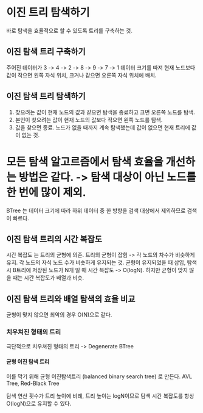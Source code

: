 # 이진 트리 탐색하기
바로 탐색을 효율적으로 할 수 있도록 트리를 구축하는 것.

## 이진 탐색 트리 구축하기
주어진 데이터가 3 -> 4 -> 2 -> 8 -> 9 -> 7 -> 1
데이터 크기를 따져 현재 노드보다 값이 작으면 왼쪽 자식 위치, 크거나 같으면 오른쪽 자식 위치에 배치.

## 이진 탐색 트리 탐색하기
1. 찾으려는 값이 현재 노드의 값과 같으면 탐색을 종료하고 크면 오른쪽 노드를 탐색.
2. 본인이 찾으려는 값이 현재 노드의 값보다 작으면 왼쪽 노드를 탐색.
3. 값을 찾으면 종료. 노드가 없을 때까지 계속 탐색했는데 값이 없으면 현재 트리에 값이 없는 것.

# 모든 탐색 알고르즘에서 탐색 효율을 개선하는 방법은 같다. -> 탐색 대상이 아닌 노드를 한 번에 많이 제외.
BTree 는 데이터 크기에 따라 하위 데이터 중 한 방향을 검색 대상에서 제외하므로 검색이 빠르다.

## 이진 탐색 트리의 시간 복잡도
시간 복잡도 는 트리의 균형에 의존.
트리의 균형이 잡힘 -> 각 노드의 차수가 비슷하게 유지. 각 노드의 자식 노드 수가 비슷하게 유지되는 것.
균형이 유지되었을 때 삽입, 탐색 시 B트리에 저장된 노드가 N개 일 때 시간 복잡도 -> O(logN).
하지만 균형이 맞지 않을 때는 시간 복잡도가 배열과 비슷.

## 이진 탐색 트리와 배열 탐색의 효율 비교
균형이 맞지 않으면 최악의 경우 O(N)으로 같다.

### 치우쳐진 형태의 트리
극단적으로 치우쳐진 형태의 트리 -> Degenerate BTree

#### 균형 이진 탐색 트리
이를 막기 위해 균형 이진탐색트리 (balanced binary search tree) 로 만든다.
AVL Tree, Red-Black Tree

탐색 연산 횟수가 트리 높이에 비례, 트리 높이는 logN이므로 탐색 시간 복잡도를 항상 O(logN)으로 유지할 수 있다.


